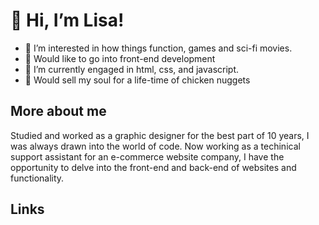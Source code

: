 # 👋 Hi, I’m Lisa! #
- 👀 I’m interested in how things function, games and sci-fi movies.
- 🤞 Would like to go into front-end development
- 🌱 I’m currently engaged in html, css, and javascript.
- 🍗 Would sell my soul for a life-time of chicken nuggets

<!---
lisagriggs/lisagriggs is a ✨ special ✨ repository because its `README.md` (this file) appears on your GitHub profile.
You can click the Preview link to take a look at your changes.
--->

## More about me ##
Studied and worked as a graphic designer for the best part of 10 years, I was always drawn into the world of code. Now working as a techinical support assistant for an e-commerce website company, I have the opportunity to delve into the front-end and back-end of websites and functionality.

## Links ##


